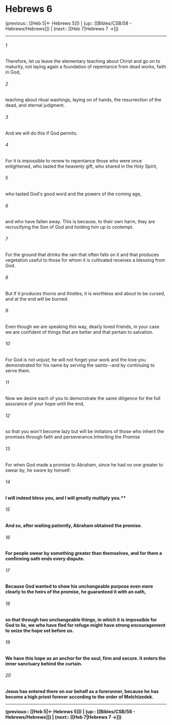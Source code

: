 # Hebrews 6

(previous:: [[Heb 5|← Hebrews 5]]) | (up:: [[Bibles/CSB/58 - Hebrews/Hebrews]]) | (next:: [[Heb 7|Hebrews 7 →]])

***


###### 1 
Therefore, let us leave the elementary teaching about Christ and go on to maturity, not laying again a foundation of repentance from dead works, faith in God, 

###### 2 
teaching about ritual washings, laying on of hands, the resurrection of the dead, and eternal judgment. 

###### 3 
And we will do this if God permits. 

###### 4 
For it is impossible to renew to repentance those who were once enlightened, who tasted the heavenly gift, who shared in the Holy Spirit, 

###### 5 
who tasted God's good word and the powers of the coming age, 

###### 6 
and who have fallen away. This is because, to their own harm, they are recrucifying the Son of God and holding him up to contempt. 

###### 7 
For the ground that drinks the rain that often falls on it and that produces vegetation useful to those for whom it is cultivated receives a blessing from God. 

###### 8 
But if it produces thorns and thistles, it is worthless and about to be cursed, and at the end will be burned. 

###### 9 
Even though we are speaking this way, dearly loved friends, in your case we are confident of things that are better and that pertain to salvation. 

###### 10 
For God is not unjust; he will not forget your work and the love you demonstrated for his name by serving the saints--and by continuing to serve them. 

###### 11 
Now we desire each of you to demonstrate the same diligence for the full assurance of your hope until the end, 

###### 12 
so that you won't become lazy but will be imitators of those who inherit the promises through faith and perseverance.Inheriting the Promise 

###### 13 
For when God made a promise to Abraham, since he had no one greater to swear by, he swore by himself: 

###### 14 
<b class="quote">I will indeed bless you, and I will greatly multiply you.** 

###### 15 
And so, after waiting patiently, Abraham obtained the promise. 

###### 16 
For people swear by something greater than themselves, and for them a confirming oath ends every dispute. 

###### 17 
Because God wanted to show his unchangeable purpose even more clearly to the heirs of the promise, he guaranteed it with an oath, 

###### 18 
so that through two unchangeable things, in which it is impossible for God to lie, we who have fled for refuge might have strong encouragement to seize the hope set before us. 

###### 19 
We have this hope as an anchor for the soul, firm and secure. It enters the inner sanctuary behind the curtain. 

###### 20 
Jesus has entered there on our behalf as a forerunner, because he has become a high priest forever according to the order of Melchizedek.

***

(previous:: [[Heb 5|← Hebrews 5]]) | (up:: [[Bibles/CSB/58 - Hebrews/Hebrews]]) | (next:: [[Heb 7|Hebrews 7 →]])
